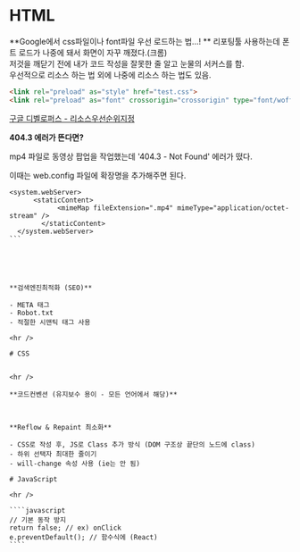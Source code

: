 # HTML

**Google에서 css파일이나 font파일 우선 로드하는 법...! ** 
리포팅툴 사용하는데 폰트 로드가 나중에 돼서 화면이 자꾸 깨졌다.(크롬)  
저것을 깨닫기 전에 내가 코드 작성을 잘못한 줄 알고 눈물의 서커스를 함.    
우선적으로 리소스 하는 법 외에 나중에 리소스 하는 법도 있음.      

```html
<link rel="preload" as="style" href="test.css">
<link rel="preload" as="font" crossorigin="crossorigin" type="font/woff2" href="test.woff2">
```

[구글 디벨로퍼스 - 리소스우선순위지정](https://developers.google.com/web/fundamentals/performance/resource-prioritization?hl=ko "By. Sérgio Gomes")    			



**404.3 에러가 뜬다면?**   

mp4 파일로 동영상 팝업을 작업했는데 '404.3 - Not Found' 에러가 떴다.  

이때는 web.config 파일에 확장명을 추가해주면 된다.

``````
<system.webServer>
      <staticContent>
            <mimeMap fileExtension=".mp4" mimeType="application/octet-stream" />
        </staticContent>
  </system.webServer>
```





**검색엔진최적화 (SEO)**

- META 태그
- Robot.txt
- 적절한 시맨틱 태그 사용

<hr />

# CSS


<hr />

**코드컨벤션 (유지보수 용이 - 모든 언어에서 해당)**



**Reflow & Repaint 최소화**

- CSS로 작성 후, JS로 Class 추가 방식 (DOM 구조상 끝단의 노드에 class)
- 하위 선택자 최대한 줄이기 
- will-change 속성 사용 (ie는 안 됨)

# JavaScript

<hr />

````javascript
// 기본 동작 방지
return false; // ex) onClick
e.preventDefault(); // 함수식에 (React)
````

